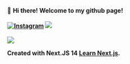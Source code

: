 👋 <b>Hi there! Welcome to my github page!<b/>
<br/><br/>
[![Instagram](https://img.shields.io/badge/Instagram-%23E4405F.svg?logo=Instagram&logoColor=white)](https://instagram.com/deardosatria_) ![](https://komarev.com/ghpvc/?username=deardosatria7)
<br/><br/>
![](https://github-readme-stats-sigma-five.vercel.app/api/top-langs/?username=deardosatria7&theme=dark&hide_border=true&include_all_commits=false&count_private=false&layout=compact)

Created with Next.JS 14 [Learn Next.js](https://nextjs.org/learn).
